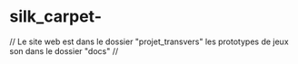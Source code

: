 # silk_carpet-

//
Le site web est dans le dossier "projet_transvers"
les prototypes de jeux son dans le dossier "docs"
//
